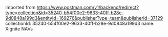 imported from https://www.postman.com/v1/backend/redirect?type=collection&id=35240-b54f00e2-9633-40ff-b28e-9d0848a199d3&entityId=169276&publisherType=team&publisherId=37129
collectionId: 35240-b54f00e2-9633-40ff-b28e-9d0848a199d3
name: Xignite NAVs